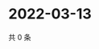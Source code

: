 # 2022-03-13

共 0 条

<!-- BEGIN WEIBO -->
<!-- 最后更新时间 Sun Mar 13 2022 13:18:01 GMT+0800 (China Standard Time) -->

<!-- END WEIBO -->
